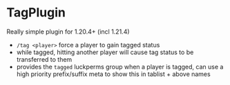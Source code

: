 # TagPlugin
Really simple plugin for 1.20.4+ (incl 1.21.4)
- `/tag <player>` force a player to gain tagged status
- while tagged, hitting another player will cause tag status to be transferred to them
- provides the `tagged` luckperms group when a player is tagged, can use a high priority prefix/suffix meta to show this in tablist + above names
